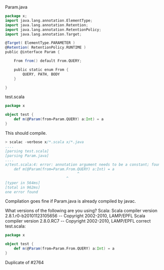 Param.java
```scala
package x;
import java.lang.annotation.ElementType;
import java.lang.annotation.Retention;
import java.lang.annotation.RetentionPolicy;
import java.lang.annotation.Target;

@Target( ElementType.PARAMETER )
@Retention( RetentionPolicy.RUNTIME )
public @interface Param {

    From from() default From.QUERY;

    public static enum From {
        QUERY, PATH, BODY
    }

}
```

test.scala
```scala
package x

object test {
    def m(@Param(from=Param.QUERY) a:Int) = a
}
```

This should compile.

```scala
> scalac -verbose x/*.scala x/*.java
....
[parsing test.scala]
[parsing Param.java]
....
x/test.scala:4: error: annotation argument needs to be a constant; found: Param.From.QUERY
    def m(@Param(from=Param.From.QUERY) a:Int) = a
                                 ^
                            ^
[typer in 564ms]
[total in 962ms]
one error found

```

Compilation goes fine if Param.java is already compiled by javac.

What versions of the following are you using?
Scala:
Scala compiler version 2.8.1.r0-b20101123105656 -- Copyright 2002-2010, LAMP/EPFL
Scala compiler version 2.8.0.RC7 -- Copyright 2002-2010, LAMP/EPFL
correct test.scala:

```scala
package x

object test {
    def m(@Param(from=Param.From.QUERY) a:Int) = a
}

```
Duplicate of #2764
